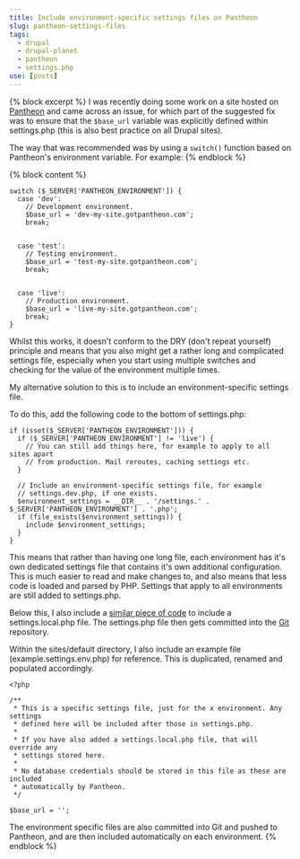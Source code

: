 ```yaml
---
title: Include environment-specific settings files on Pantheon
slug: pantheon-settings-files
tags:
  - drupal
  - drupal-planet
  - pantheon
  - settings.php
use: [posts]
---
```

{% block excerpt %}
I was recently doing some work on a site hosted on [Pantheon](http://getpantheon.com) and came across an issue, for which part of the suggested fix was to ensure that the `$base_url` variable was explicitly defined within settings.php (this is also best practice on all Drupal sites).

The way that was recommended was by using a `switch()` function based on Pantheon's environment variable. For example:
{% endblock %}

{% block content %}
```language-php
switch ($_SERVER['PANTHEON_ENVIRONMENT']) {
  case 'dev':
    // Development environment.
    $base_url = 'dev-my-site.gotpantheon.com';
    break;


  case 'test':
    // Testing environment.
    $base_url = 'test-my-site.gotpantheon.com';
    break;


  case 'live':
    // Production environment.
    $base_url = 'live-my-site.gotpantheon.com';
    break;
}
```

Whilst this works, it doesn't conform to the DRY (don't repeat yourself) principle and means that you also might get a rather long and complicated settings file, especially when you start using multiple switches and checking for the value of the environment multiple times.

My alternative solution to this is to include an environment-specific settings file.

To do this, add the following code to the bottom of settings.php:

```language-php
if (isset($_SERVER['PANTHEON_ENVIRONMENT'])) {
  if ($_SERVER['PANTHEON_ENVIRONMENT'] != 'live') {
    // You can still add things here, for example to apply to all sites apart
    // from production. Mail reroutes, caching settings etc.
  }

  // Include an environment-specific settings file, for example
  // settings.dev.php, if one exists.
  $environment_settings = __DIR__ . '/settings.' .  $_SERVER['PANTHEON_ENVIRONMENT'] . '.php';
  if (file_exists($environment_settings)) {
    include $environment_settings;
  }
}
```

This means that rather than having one long file, each environment has it's own dedicated settings file that contains it's own additional configuration. This is much easier to read and make changes to, and also means that less code is loaded and parsed by PHP. Settings that apply to all environments are still added to settings.php.

Below this, I also include a [similar piece of code](/blog/include-local-drupal-settings-file-environment-configuration-and-overrides/) to include a settings.local.php file. The settings.php file then gets committed into the [Git](http://git-scm.com) repository.

Within the sites/default directory, I also include an example file (example.settings.env.php) for reference. This is duplicated, renamed and populated accordingly.

```language-php
<?php

/**
 * This is a specific settings file, just for the x environment. Any settings
 * defined here will be included after those in settings.php.
 *
 * If you have also added a settings.local.php file, that will override any
 * settings stored here.
 *
 * No database credentials should be stored in this file as these are included
 * automatically by Pantheon.
 */

$base_url = '';
```

The environment specific files are also committed into Git and pushed to Pantheon, and are then included automatically on each environment.
{% endblock %}
